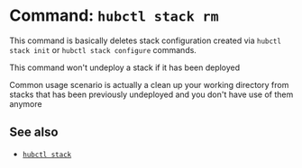 # Command: `hubctl stack rm`

This command is basically deletes stack configuration created via `hubctl stack init` or `hubctl stack configure` commands.

This command won't undeploy a stack if it has been deployed

Common usage scenario is actually a clean up your working directory from stacks that has been previously undeployed and you don't have use of them anymore

## See also

* [`hubctl stack`](../../stack)

